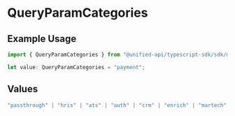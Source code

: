 # QueryParamCategories

## Example Usage

```typescript
import { QueryParamCategories } from "@unified-api/typescript-sdk/sdk/models/operations";

let value: QueryParamCategories = "payment";
```

## Values

```typescript
"passthrough" | "hris" | "ats" | "auth" | "crm" | "enrich" | "martech" | "ticketing" | "uc" | "accounting" | "storage" | "commerce" | "payment" | "genai" | "messaging" | "kms" | "task" | "scim" | "lms" | "repo" | "metadata"
```
